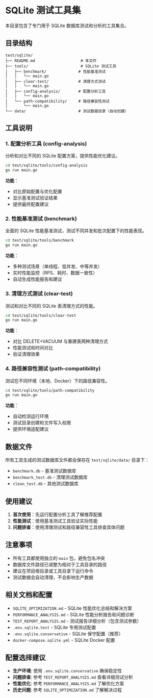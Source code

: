 # SQLite 测试工具集

本目录包含了专门用于 SQLite 数据库测试和分析的工具集合。

## 目录结构

```
test/sqlite/
├── README.md                    # 本文件
├── tools/                       # SQLite 测试工具
│   ├── benchmark/              # 性能基准测试
│   │   └── main.go
│   ├── clear-test/             # 清理方式测试
│   │   └── main.go
│   ├── config-analysis/        # 配置分析工具
│   │   └── main.go
│   └── path-compatibility/     # 路径兼容性测试
│       └── main.go
└── data/                       # 测试数据目录（自动创建）
```

## 工具说明

### 1. 配置分析工具 (config-analysis)

分析和对比不同的 SQLite 配置方案，提供性能优化建议。

```bash
cd test/sqlite/tools/config-analysis
go run main.go
```

**功能**：
- 对比原始配置与优化配置
- 显示基准测试验证结果
- 提供最终配置建议

### 2. 性能基准测试 (benchmark)

全面的 SQLite 性能基准测试，测试不同并发和批次配置下的性能表现。

```bash
cd test/sqlite/tools/benchmark
go run main.go
```

**功能**：
- 多种测试场景（单线程、低并发、中等并发）
- 实时性能监控（RPS、耗时、数据一致性）
- 自动生成性能报告和建议

### 3. 清理方式测试 (clear-test)

测试和对比不同的 SQLite 表清理方式的性能。

```bash
cd test/sqlite/tools/clear-test
go run main.go
```

**功能**：
- 对比 DELETE+VACUUM 与重建表两种清理方式
- 性能测试和时间对比
- 验证清理效果

### 4. 路径兼容性测试 (path-compatibility)

测试在不同环境（本地、Docker）下的路径兼容性。

```bash
cd test/sqlite/tools/path-compatibility
go run main.go
```

**功能**：
- 自动检测运行环境
- 测试目录创建和文件写入权限
- 提供环境适配建议

## 数据文件

所有工具生成的测试数据库文件都会保存在 `test/sqlite/data/` 目录下：

- `benchmark.db` - 基准测试数据库
- `benchmark_test.db` - 清理测试数据库
- `clean_test.db` - 其他测试数据库

## 使用建议

1. **首次使用**：先运行配置分析工具了解推荐配置
2. **性能测试**：使用基准测试工具验证实际性能
3. **问题排查**：使用清理测试和路径兼容性工具排查具体问题

## 注意事项

- 所有工具都使用独立的 `main` 包，避免包名冲突
- 数据库文件路径已调整为相对于工具目录的路径
- 建议在项目根目录或工具目录下运行命令
- 测试数据会自动清理，不会影响生产数据

## 相关文档和配置

- `SQLITE_OPTIMIZATION.md` - SQLite 性能优化总结和解决方案
- `PERFORMANCE_ANALYSIS.md` - SQLite 性能分析报告和问题诊断  
- `TEST_REPORT_ANALYSIS.md` - 测试报告详细分析（包含测试参数）
- `.env.sqlite.test` - SQLite 专用测试配置  
- `.env.sqlite.conservative` - SQLite 保守配置（推荐）
- `docker-compose.sqlite.yml` - SQLite Docker 配置

## 配置选择建议

- **生产环境**: 使用 `.env.sqlite.conservative` 确保稳定性
- **问题排查**: 参考 `TEST_REPORT_ANALYSIS.md` 查看详细测试分析
- **性能优化**: 参考 `PERFORMANCE_ANALYSIS.md` 了解优化方案
- **历史问题**: 参考 `SQLITE_OPTIMIZATION.md` 了解解决过程